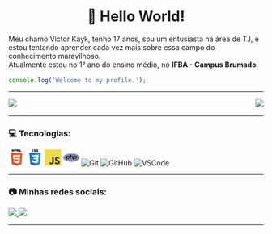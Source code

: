 <h1 align="center">👋 Hello World!</h1>

<p align="left"> 
Meu chamo Victor Kayk, tenho 17 anos, sou um entusiasta na área de T.I, e estou tentando aprender cada vez mais sobre essa campo do conhecimento maravilhoso.<br>
Atualmente estou no 1° ano do ensino médio, no <strong>IFBA - Campus Brumado</strong>.
</p>

```javascript
console.log('Welcome to my profile.');
```
<hr>
<img align="left" src="https://allhacked.com/up/2019/03/hello-world.gif"></img>
<div align="right"><a href="https://github.com/VictorKayk"><img src="https://github-readme-stats.vercel.app/api/top-langs/?username=VictorKayk&layout=compact&theme=dark"></a></di>

<hr>

<h3 align="left"><strong>💻 Tecnologias:</strong></h3>
<p align="left">
  <img height="32" src="https://raw.githubusercontent.com/github/explore/80688e429a7d4ef2fca1e82350fe8e3517d3494d/topics/html/html.png" alt="HTML5"/>
  <img height="32" src="https://raw.githubusercontent.com/github/explore/80688e429a7d4ef2fca1e82350fe8e3517d3494d/topics/css/css.png" alt="CSS"/>
  <img height="32" src="https://raw.githubusercontent.com/github/explore/80688e429a7d4ef2fca1e82350fe8e3517d3494d/topics/javascript/javascript.png" alt="Javascript"/>
  <img height="32" src="https://raw.githubusercontent.com/github/explore/80688e429a7d4ef2fca1e82350fe8e3517d3494d/topics/php/php.png" alt="PHP"/>
  <img height="32" src="https://butecotecnologico.com.br/images/wp-content/uploads/2014/11/Git-Icon-1788C.png" alt="Git"/>
  <img height="32" src="https://image.flaticon.com/icons/png/512/25/25231.png" alt="GitHub"/>
  <img height="32" src="https://dashboard.snapcraft.io/site_media/appmedia/2019/05/code_ozwVHSV.png" alt="VSCode"/>
</p>

<hr>

<h3 align="left"><strong>📷 Minhas redes sociais:</strong></h3>
<p align="left">
  <a href="https://www.instagram.com/victorkayk77/" alt="Instagram">
  <img src="https://img.shields.io/badge/-Instagram-1C1C1C?style=for-the-badge&logo=Instagram&logoColor=00FFFF&link=https://www.instagram.com/victorkayk77/"/>
  </a>
  <a href="https://www.linkedin.com/in/victorkayk/" alt="Linkedin">
    <img src="https://img.shields.io/badge/-Linkedin-1C1C1C?style=for-the-badge&logo=Linkedin&logoColor=00FFFF&link=https://www.linkedin.com/in/victorkayk/"/>
  </a>
</p>

<hr>
